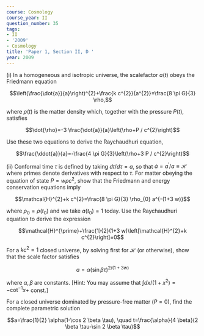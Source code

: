 ```yaml
---
course: Cosmology
course_year: II
question_number: 35
tags:
- II
- '2009'
- Cosmology
title: 'Paper 1, Section II, D '
year: 2009
---
```




(i) In a homogeneous and isotropic universe, the scalefactor $a(t)$ obeys the Friedmann equation

$$\left(\frac{\dot{a}}{a}\right)^{2}+\frac{k c^{2}}{a^{2}}=\frac{8 \pi G}{3} \rho,$$

where $\rho(t)$ is the matter density which, together with the pressure $P(t)$, satisfies

$$\dot{\rho}=-3 \frac{\dot{a}}{a}\left(\rho+P / c^{2}\right)$$

Use these two equations to derive the Raychaudhuri equation,

$$\frac{\ddot{a}}{a}=-\frac{4 \pi G}{3}\left(\rho+3 P / c^{2}\right)$$

(ii) Conformal time $\tau$ is defined by taking $d t / d \tau=a$, so that $\dot{a}=a^{\prime} / a \equiv \mathcal{H}$ where primes denote derivatives with respect to $\tau$. For matter obeying the equation of state $P=w \rho c^{2}$, show that the Friedmann and energy conservation equations imply

$$\mathcal{H}^{2}+k c^{2}=\frac{8 \pi G}{3} \rho_{0} a^{-(1+3 w)}$$

where $\rho_{0}=\rho\left(t_{0}\right)$ and we take $a\left(t_{0}\right)=1$ today. Use the Raychaudhuri equation to derive the expression

$$\mathcal{H}^{\prime}+\frac{1}{2}(1+3 w)\left[\mathcal{H}^{2}+k c^{2}\right]=0$$

For a $k c^{2}=1$ closed universe, by solving first for $\mathcal{H}$ (or otherwise), show that the scale factor satisfies

$$a=\alpha(\sin \beta \tau)^{2 /(1+3 w)}$$

where $\alpha, \beta$ are constants. [Hint: You may assume that $\int d x /\left(1+x^{2}\right)=-\cot ^{-1} x+$ const.]

For a closed universe dominated by pressure-free matter $(P=0)$, find the complete parametric solution

$$a=\frac{1}{2} \alpha(1-\cos 2 \beta \tau), \quad t=\frac{\alpha}{4 \beta}(2 \beta \tau-\sin 2 \beta \tau)$$